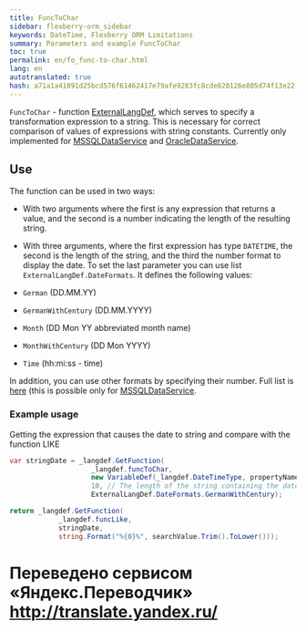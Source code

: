 ```yaml
--- 
title: FuncToChar 
sidebar: flexberry-orm_sidebar 
keywords: DateTime, Flexberry ORM Limitations 
summary: Parameters and example FuncToChar 
toc: true 
permalink: en/fo_func-to-char.html 
lang: en 
autotranslated: true 
hash: a71a1a41891d25bcd576f61462417e79afe9283fc8cde820126e805d74f13e22 
--- 
```


`FuncToChar` - function [ExternalLangDef](fo_external-lang-def.html), which serves to specify a transformation expression to a string. This is necessary for correct comparison of values of expressions with string constants. Currently only implemented for [MSSQLDataService](fo_mssql-data-service.html) and [OracleDataService](fo_oracle-data-service.html). 

## Use 

The function can be used in two ways: 

* With two arguments where the first is any expression that returns a value, and the second is a number indicating the length of the resulting string. 
* With three arguments, where the first expression has type `DATETIME`, the second is the length of the string, and the third the number format to display the date. To set the last parameter you can use list `ExternalLangDef.DateFormats`. It defines the following values: 

* `German` (DD.MM.YY) 
* `GermanWithCentury` (DD.MM.YYYY) 
* `Month` (DD Mon YY abbreviated month name) 
* `MonthWithCentury` (DD Mon YYYY) 
* `Time` (hh:mi:ss - time) 

In addition, you can use other formats by specifying their number. Full list is [here](http://msdn.microsoft.com/ru-ru/library/ms187928.aspx) (this is possible only for [MSSQLDataService](fo_mssql-data-service.html). 

### Example usage 

Getting the expression that causes the date to string and compare with the function LIKE 

```csharp
var stringDate = _langdef.GetFunction(
					_langdef.funcToChar, 
					new VariableDef(_langdef.DateTimeType, propertyName),
					10, // The length of the string containing the date in format 'DD.MM.YYYY' 
					ExternalLangDef.DateFormats.GermanWithCentury);

return _langdef.GetFunction(
			_langdef.funcLike,
			stringDate,
			string.Format("%{0}%", searchValue.Trim().ToLower()));
``` 



 # Переведено сервисом «Яндекс.Переводчик» http://translate.yandex.ru/
